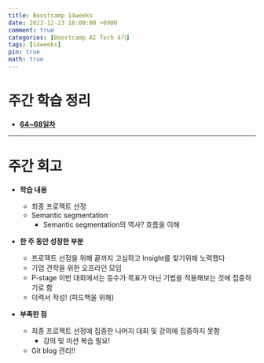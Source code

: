 ```yaml
---
title: Boostcamp 14weeks
date: 2022-12-23 18:00:00 +0900
comment: true
categories: [Boostcamp AI Tech 4기]
tags: [14weeks]
pin: true
math: true
---
```


# 주간 학습 정리
- **[64~68일차](https://jiyong-jeon.github.io/posts/Boostcamp-64~68days/)**

---
# 주간 회고
- **학습 내용**
  - 최종 프로젝트 선정
  - Semantic segmentation
    - Semantic segmentation의 역사? 흐름을 이해
  
- **한 주 동안 성장한 부분**
  - 프로젝트 선정을 위해 끝까지 고심하고 Insight를 찾기위해 노력했다
  - 기업 견학을 위한 오프라인 모임
  - P-stage 이번 대회에서는 등수가 목표가 아닌 기법을 적용해보는 것에 집중하기로 함
  - 이력서 작성! (피드백을 위해)

  
- **부족한 점**
  - 최종 프로젝트 선정에 집중한 나머지 대회 및 강의에 집중하지 못함
    - 강의 및 미션 복습 필요!
  - Git blog 관리!!